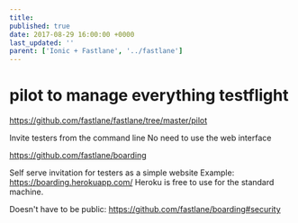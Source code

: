 ```yaml
---
title: 
published: true
date: 2017-08-29 16:00:00 +0000
last_updated: ''
parent: ['Ionic + Fastlane', '../fastlane']
---
```

# pilot to manage everything testflight

https://github.com/fastlane/fastlane/tree/master/pilot

Invite testers from the command line
No need to use the web interface

https://github.com/fastlane/boarding

Self serve invitation for testers as a simple website
Example: https://boarding.herokuapp.com/
Heroku is free to use for the standard machine.

Doesn't have to be public:
https://github.com/fastlane/boarding#security